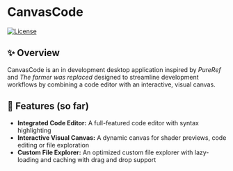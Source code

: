 # CanvasCode

[![License](https://img.shields.io/badge/license-MIT-blue.svg)](LICENSE)

## ✨ Overview

CanvasCode is an in development desktop application inspired by *PureRef* and *The farmer was replaced* designed to streamline development workflows by combining a code editor with an interactive, visual canvas.

## 🚀 Features (so far)
*   **Integrated Code Editor:** A full-featured code editor with syntax highlighting
*   **Interactive Visual Canvas:** A dynamic canvas for shader previews, code editing or file exploration
*   **Custom File Explorer:** An optimized custom file explorer with lazy-loading and caching with drag and drop support

